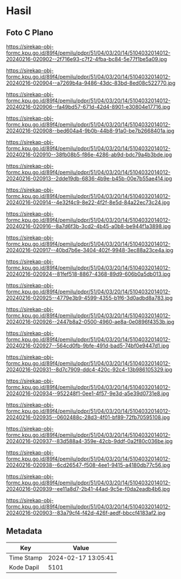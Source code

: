 # Hasil

## Foto C Plano

https://sirekap-obj-formc.kpu.go.id/89f4/pemilu/pdpr/51/04/03/20/14/5104032014012-20240216-020902--2f716e93-c7f2-4fba-bc84-5e77f1be5a09.jpg

https://sirekap-obj-formc.kpu.go.id/89f4/pemilu/pdpr/51/04/03/20/14/5104032014012-20240216-020904--a7269b4a-9486-43dc-83bd-8ed08c522770.jpg

https://sirekap-obj-formc.kpu.go.id/89f4/pemilu/pdpr/51/04/03/20/14/5104032014012-20240216-020906--fa49bd57-671d-42d4-8901-e30804e17716.jpg

https://sirekap-obj-formc.kpu.go.id/89f4/pemilu/pdpr/51/04/03/20/14/5104032014012-20240216-020908--bed604a4-9b0b-44b8-91a0-be7b2668401a.jpg

https://sirekap-obj-formc.kpu.go.id/89f4/pemilu/pdpr/51/04/03/20/14/5104032014012-20240216-020910--38fb08b5-f86e-4286-ab9d-bdc79a4b3bde.jpg

https://sirekap-obj-formc.kpu.go.id/89f4/pemilu/pdpr/51/04/03/20/14/5104032014012-20240216-020913--2dde19db-6836-4b9e-b45b-00e7b55ae414.jpg

https://sirekap-obj-formc.kpu.go.id/89f4/pemilu/pdpr/51/04/03/20/14/5104032014012-20240216-020914--4e32f4c9-8e22-4f2f-8e5d-84a22ec73c24.jpg

https://sirekap-obj-formc.kpu.go.id/89f4/pemilu/pdpr/51/04/03/20/14/5104032014012-20240216-020916--8a7d6f3b-3cd2-4b45-a0b8-be944f1a3898.jpg

https://sirekap-obj-formc.kpu.go.id/89f4/pemilu/pdpr/51/04/03/20/14/5104032014012-20240216-020917--40bd7b6e-3404-402f-9948-3ec88a23ce4a.jpg

https://sirekap-obj-formc.kpu.go.id/89f4/pemilu/pdpr/51/04/03/20/14/5104032014012-20240216-020924--81fef518-8867-4368-89d9-606b0a5db013.jpg

https://sirekap-obj-formc.kpu.go.id/89f4/pemilu/pdpr/51/04/03/20/14/5104032014012-20240216-020925--4779e3b9-4599-4355-b1f6-3d0adbd8a783.jpg

https://sirekap-obj-formc.kpu.go.id/89f4/pemilu/pdpr/51/04/03/20/14/5104032014012-20240216-020926--2447b8a2-0500-4960-ae8a-0e0896f4353b.jpg

https://sirekap-obj-formc.kpu.go.id/89f4/pemilu/pdpr/51/04/03/20/14/5104032014012-20240216-020927--564cd0fb-9bfe-491d-bad5-74bf0e9447d1.jpg

https://sirekap-obj-formc.kpu.go.id/89f4/pemilu/pdpr/51/04/03/20/14/5104032014012-20240216-020931--8d7c7909-ddc4-420c-92c4-13b986105329.jpg

https://sirekap-obj-formc.kpu.go.id/89f4/pemilu/pdpr/51/04/03/20/14/5104032014012-20240216-020934--952248f1-0ee1-4f57-9e3d-a5e39d0731e8.jpg

https://sirekap-obj-formc.kpu.go.id/89f4/pemilu/pdpr/51/04/03/20/14/5104032014012-20240216-020935--0602488c-28d3-4f01-bf89-72fb70595108.jpg

https://sirekap-obj-formc.kpu.go.id/89f4/pemilu/pdpr/51/04/03/20/14/5104032014012-20240216-020937--83d588a4-359e-42cb-9ddf-0a2f80c036be.jpg

https://sirekap-obj-formc.kpu.go.id/89f4/pemilu/pdpr/51/04/03/20/14/5104032014012-20240216-020938--6cd26547-f508-4ee1-9415-a4180db77c56.jpg

https://sirekap-obj-formc.kpu.go.id/89f4/pemilu/pdpr/51/04/03/20/14/5104032014012-20240216-020939--ee11a8d7-2b41-44ad-9c5e-f0da2eadb4b6.jpg

https://sirekap-obj-formc.kpu.go.id/89f4/pemilu/pdpr/51/04/03/20/14/5104032014012-20240216-020903--83a79cf4-f42d-426f-aedf-bbccf4183af2.jpg


## Metadata

| Key        | Value               |
| ---------- | ------------------- |
| Time Stamp | 2024-02-17 13:05:41 |
| Kode Dapil | 5101                |



